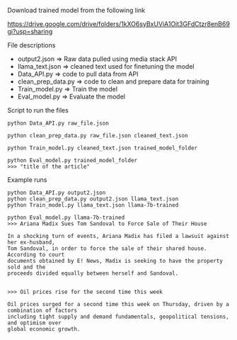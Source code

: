 Download trained model from the following link 

https://drive.google.com/drive/folders/1kXO6syBxUViA1Oit3GFdCtzr8enB69gi?usp=sharing


File descriptions
- output2.json => Raw data pulled using media stack API
- llama_text.json => cleaned text used for finetuning the model
- Data_API.py => code to pull data from API
- clean_prep_data.py => code to clean and prepare data for training
- Train_model.py => Train the model
- Eval_model.py => Evaluate the model

Script to run the files

```
python Data_API.py raw_file.json
```

```
python clean_prep_data.py raw_file.json cleaned_text.json
```

```
python Train_model.py cleaned_text.json trained_model_folder
```

```
python Eval_model.py trained_model_folder 
>>> "title of the article"

```

Example runs

```
python Data_API.py output2.json
python clean_prep_data.py output2.json llama_text.json
python Train_model.py llama_text.json llama-7b-trained

python Eval_model.py llama-7b-trained
>>> Ariana Madix Sues Tom Sandoval to Force Sale of Their House

In a shocking turn of events, Ariana Madix has filed a lawsuit against her ex-husband,
Tom Sandoval, in order to force the sale of their shared house. According to court
documents obtained by E! News, Madix is seeking to have the property sold and the
proceeds divided equally between herself and Sandoval.


>>> Oil prices rise for the second time this week

Oil prices surged for a second time this week on Thursday, driven by a combination of factors
including tight supply and demand fundamentals, geopolitical tensions, and optimism over
global economic growth.

